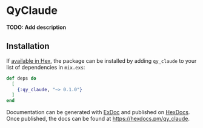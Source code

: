 # QyClaude

**TODO: Add description**

## Installation

If [available in Hex](https://hex.pm/docs/publish), the package can be installed
by adding `qy_claude` to your list of dependencies in `mix.exs`:

```elixir
def deps do
  [
    {:qy_claude, "~> 0.1.0"}
  ]
end
```

Documentation can be generated with [ExDoc](https://github.com/elixir-lang/ex_doc)
and published on [HexDocs](https://hexdocs.pm). Once published, the docs can
be found at <https://hexdocs.pm/qy_claude>.

